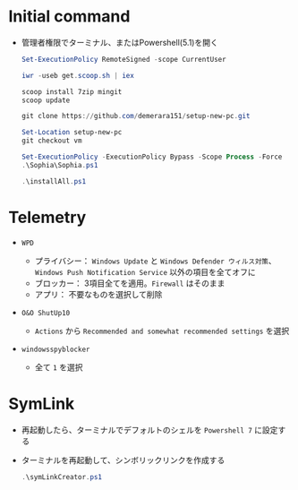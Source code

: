 # Initial command

* 管理者権限でターミナル、またはPowershell(5.1)を開く

  ```powershell
  Set-ExecutionPolicy RemoteSigned -scope CurrentUser

  iwr -useb get.scoop.sh | iex

  scoop install 7zip mingit
  scoop update

  git clone https://github.com/demerara151/setup-new-pc.git

  Set-Location setup-new-pc
  git checkout vm

  Set-ExecutionPolicy -ExecutionPolicy Bypass -Scope Process -Force
  .\Sophia\Sophia.ps1

  .\installAll.ps1

  ```

# Telemetry
  * `WPD`
    * プライバシー： `Windows Update` と `Windows Defender ウィルス対策`、`Windows Push Notification Service` 以外の項目を全てオフに
    * ブロッカー： 3項目全てを適用。`Firewall` はそのまま
    * アプリ： 不要なものを選択して削除

  * `O&O ShutUp10`
    * `Actions` から `Recommended and somewhat recommended settings` を選択
  * `windowsspyblocker`
    * 全て `1` を選択

# SymLink
* 再起動したら、ターミナルでデフォルトのシェルを `Powershell 7` に設定する

* ターミナルを再起動して、シンボリックリンクを作成する

  ```powershell
  .\symLinkCreator.ps1
  ```
